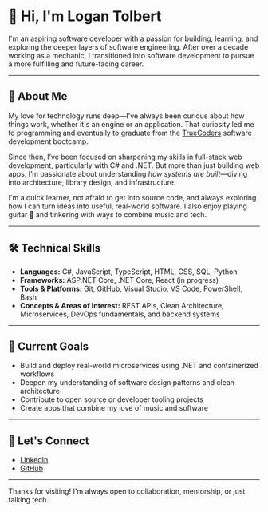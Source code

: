 # 👋 Hi, I'm Logan Tolbert

I'm an aspiring software developer with a passion for building, learning, and exploring the deeper layers of software engineering. After over a decade working as a mechanic, I transitioned into software development to pursue a more fulfilling and future-facing career.

---

## 🚀 About Me

My love for technology runs deep—I've always been curious about how things work, whether it's an engine or an application. That curiosity led me to programming and eventually to graduate from the [TrueCoders](https://truecoder.io) software development bootcamp.

Since then, I’ve been focused on sharpening my skills in full-stack web development, particularly with C# and .NET. But more than just building web apps, I’m passionate about understanding *how systems are built*—diving into architecture, library design, and infrastructure.

I'm a quick learner, not afraid to get into source code, and always exploring how I can turn ideas into useful, real-world software. I also enjoy playing guitar 🎸 and tinkering with ways to combine music and tech.

---

## 🛠️ Technical Skills

- **Languages:** C#, JavaScript, TypeScript, HTML, CSS, SQL, Python  
- **Frameworks:** ASP.NET Core, .NET Core, React (in progress)  
- **Tools & Platforms:** Git, GitHub, Visual Studio, VS Code, PowerShell, Bash  
- **Concepts & Areas of Interest:** REST APIs, Clean Architecture, Microservices, DevOps fundamentals, and backend systems

---

## 🔭 Current Goals

- Build and deploy real-world microservices using .NET and containerized workflows  
- Deepen my understanding of software design patterns and clean architecture  
- Contribute to open source or developer tooling projects  
- Create apps that combine my love of music and software  

---

## 🤝 Let's Connect

- [LinkedIn](https://linkedin.com/in/logan-tolbert)
- [GitHub](https://github.com/logan-tolbert)

---

Thanks for visiting! I'm always open to collaboration, mentorship, or just talking tech.

<!--

**logan-tolbert/logan-tolbert** is a ✨ _special_ ✨ repository because its `README.md` (this file) appears on your GitHub profile.

Here are some ideas to get you started:

- 🔭 I’m currently working on ...
- 🌱 I’m currently learning ...
- 👯 I’m looking to collaborate on ...
- 🤔 I’m looking for help with ...
- 💬 Ask me about ...
- 📫 How to reach me: ...
- 😄 Pronouns: ...
- ⚡ Fun fact: ...
-->
